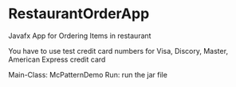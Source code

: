 # RestaurantOrderApp
Javafx App for Ordering Items in restaurant

You have to use test credit card numbers for Visa, Discory, Master, American Express credit card

Main-Class: McPatternDemo
Run: run the jar file
